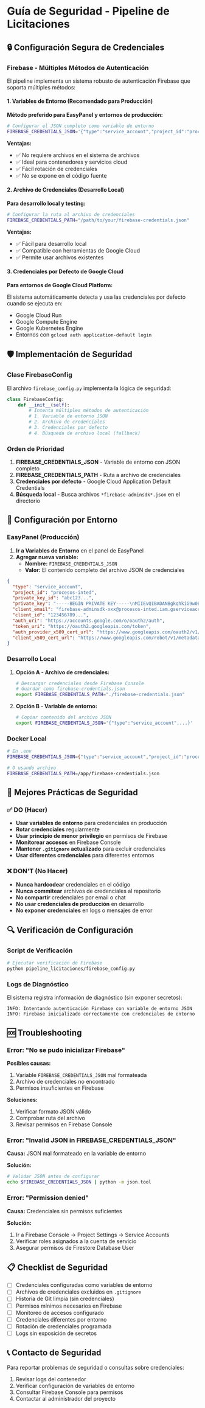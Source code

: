 # Guía de Seguridad - Pipeline de Licitaciones

## 🔒 Configuración Segura de Credenciales

### Firebase - Múltiples Métodos de Autenticación

El pipeline implementa un sistema robusto de autenticación Firebase que soporta múltiples métodos:

#### 1. Variables de Entorno (Recomendado para Producción)

**Método preferido para EasyPanel y entornos de producción:**

```bash
# Configurar el JSON completo como variable de entorno
FIREBASE_CREDENTIALS_JSON='{"type":"service_account","project_id":"procesos-inted","private_key_id":"...","private_key":"-----BEGIN PRIVATE KEY-----\n...\n-----END PRIVATE KEY-----\n","client_email":"...","client_id":"...","auth_uri":"...","token_uri":"...","auth_provider_x509_cert_url":"...","client_x509_cert_url":"..."}'
```

**Ventajas:**
- ✅ No requiere archivos en el sistema de archivos
- ✅ Ideal para contenedores y servicios cloud
- ✅ Fácil rotación de credenciales
- ✅ No se expone en el código fuente

#### 2. Archivo de Credenciales (Desarrollo Local)

**Para desarrollo local y testing:**

```bash
# Configurar la ruta al archivo de credenciales
FIREBASE_CREDENTIALS_PATH="/path/to/your/firebase-credentials.json"
```

**Ventajas:**
- ✅ Fácil para desarrollo local
- ✅ Compatible con herramientas de Google Cloud
- ✅ Permite usar archivos existentes

#### 3. Credenciales por Defecto de Google Cloud

**Para entornos de Google Cloud Platform:**

El sistema automáticamente detecta y usa las credenciales por defecto cuando se ejecuta en:
- Google Cloud Run
- Google Compute Engine
- Google Kubernetes Engine
- Entornos con `gcloud auth application-default login`

## 🛡️ Implementación de Seguridad

### Clase FirebaseConfig

El archivo `firebase_config.py` implementa la lógica de seguridad:

```python
class FirebaseConfig:
    def __init__(self):
        # Intenta múltiples métodos de autenticación
        # 1. Variable de entorno JSON
        # 2. Archivo de credenciales
        # 3. Credenciales por defecto
        # 4. Búsqueda de archivo local (fallback)
```

### Orden de Prioridad

1. **FIREBASE_CREDENTIALS_JSON** - Variable de entorno con JSON completo
2. **FIREBASE_CREDENTIALS_PATH** - Ruta a archivo de credenciales
3. **Credenciales por defecto** - Google Cloud Application Default Credentials
4. **Búsqueda local** - Busca archivos `*firebase-adminsdk*.json` en el directorio

## 🔧 Configuración por Entorno

### EasyPanel (Producción)

1. **Ir a Variables de Entorno** en el panel de EasyPanel
2. **Agregar nueva variable:**
   - **Nombre:** `FIREBASE_CREDENTIALS_JSON`
   - **Valor:** El contenido completo del archivo JSON de credenciales

```json
{
  "type": "service_account",
  "project_id": "procesos-inted",
  "private_key_id": "abc123...",
  "private_key": "-----BEGIN PRIVATE KEY-----\nMIIEvQIBADANBgkqhkiG9w0BAQEFAASCBKcwggSjAgEAAoIBAQC...\n-----END PRIVATE KEY-----\n",
  "client_email": "firebase-adminsdk-xxx@procesos-inted.iam.gserviceaccount.com",
  "client_id": "123456789...",
  "auth_uri": "https://accounts.google.com/o/oauth2/auth",
  "token_uri": "https://oauth2.googleapis.com/token",
  "auth_provider_x509_cert_url": "https://www.googleapis.com/oauth2/v1/certs",
  "client_x509_cert_url": "https://www.googleapis.com/robot/v1/metadata/x509/firebase-adminsdk-xxx%40procesos-inted.iam.gserviceaccount.com"
}
```

### Desarrollo Local

1. **Opción A - Archivo de credenciales:**
   ```bash
   # Descargar credenciales desde Firebase Console
   # Guardar como firebase-credentials.json
   export FIREBASE_CREDENTIALS_PATH="./firebase-credentials.json"
   ```

2. **Opción B - Variable de entorno:**
   ```bash
   # Copiar contenido del archivo JSON
   export FIREBASE_CREDENTIALS_JSON='{"type":"service_account",...}'
   ```

### Docker Local

```bash
# En .env
FIREBASE_CREDENTIALS_JSON={"type":"service_account","project_id":"procesos-inted",...}

# O usando archivo
FIREBASE_CREDENTIALS_PATH=/app/firebase-credentials.json
```

## 🚨 Mejores Prácticas de Seguridad

### ✅ DO (Hacer)

- **Usar variables de entorno** para credenciales en producción
- **Rotar credenciales** regularmente
- **Usar principio de menor privilegio** en permisos de Firebase
- **Monitorear accesos** en Firebase Console
- **Mantener `.gitignore` actualizado** para excluir credenciales
- **Usar diferentes credenciales** para diferentes entornos

### ❌ DON'T (No Hacer)

- **Nunca hardcodear** credenciales en el código
- **Nunca commitear** archivos de credenciales al repositorio
- **No compartir** credenciales por email o chat
- **No usar credenciales de producción** en desarrollo
- **No exponer credenciales** en logs o mensajes de error

## 🔍 Verificación de Configuración

### Script de Verificación

```bash
# Ejecutar verificación de Firebase
python pipeline_licitaciones/firebase_config.py
```

### Logs de Diagnóstico

El sistema registra información de diagnóstico (sin exponer secretos):

```
INFO: Intentando autenticación Firebase con variable de entorno JSON
INFO: Firebase inicializado correctamente con credenciales de entorno
```

## 🆘 Troubleshooting

### Error: "No se pudo inicializar Firebase"

**Posibles causas:**
1. Variable `FIREBASE_CREDENTIALS_JSON` mal formateada
2. Archivo de credenciales no encontrado
3. Permisos insuficientes en Firebase

**Soluciones:**
1. Verificar formato JSON válido
2. Comprobar ruta del archivo
3. Revisar permisos en Firebase Console

### Error: "Invalid JSON in FIREBASE_CREDENTIALS_JSON"

**Causa:** JSON mal formateado en la variable de entorno

**Solución:**
```bash
# Validar JSON antes de configurar
echo $FIREBASE_CREDENTIALS_JSON | python -m json.tool
```

### Error: "Permission denied"

**Causa:** Credenciales sin permisos suficientes

**Solución:**
1. Ir a Firebase Console → Project Settings → Service Accounts
2. Verificar roles asignados a la cuenta de servicio
3. Asegurar permisos de Firestore Database User

## 📋 Checklist de Seguridad

- [ ] Credenciales configuradas como variables de entorno
- [ ] Archivos de credenciales excluidos en `.gitignore`
- [ ] Historia de Git limpia (sin credenciales)
- [ ] Permisos mínimos necesarios en Firebase
- [ ] Monitoreo de accesos configurado
- [ ] Credenciales diferentes por entorno
- [ ] Rotación de credenciales programada
- [ ] Logs sin exposición de secretos

## 📞 Contacto de Seguridad

Para reportar problemas de seguridad o consultas sobre credenciales:
1. Revisar logs del contenedor
2. Verificar configuración de variables de entorno
3. Consultar Firebase Console para permisos
4. Contactar al administrador del proyecto